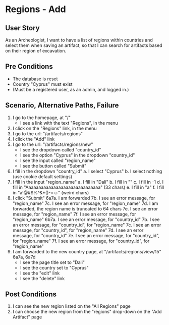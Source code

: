 # Regions - Add

## User Story

As an Archeologist, I want to have a list of regions within countries and
select them when saving an artifact, so that I can search for artifacts
based on their region of excavation.

## Pre Conditions

- The database is reset
- Country "Cyprus" must exist
- (Must be a registered user, as an admin, and logged in.)

## Scenario, Alternative Paths, Failure

1. I go to the homepage, at "/"
	- I see a link with the text "Regions", in the menu
2. I click on the "Regions" link, in the menu
3. I go to the url: "/artifacts/regions"
4. I click the "Add" link
5. I go to the url: "/artifacts/regions/new"
    - I see the dropdown called "country_id"
    - I see the option "Cyprus" in the dropdown "country_id"
	- I see the input called "region_name"
	- I see the button called "Submit"
6. I fill in the dropdown "country_id"
    a. I select "Cyprus"
    b. I select nothing (use cookie default settings)
7. I fill in the input "region_name"
	a. I fill in "Dali"
	b. I fill in ""
	c. I fill in -1
    d. I fill in "Aaaaaaaaaaaaaaaaaaaaaaaaaaaaaa" (33 chars)
    e. I fill in "a"
    f. I fill in "a!@#$%^&*()-=☺" (weird chars)
8. I click "Submit"
  6a7a. I am forwarded
    7b. I see an error message, for "region_name"
    7c. I see an error message, for "region_name"
    7d. I am forwarded, the region name is truncated to 64 chars
    7e. I see an error message, for "region_name"
    7f. I see an error message, for "region_name"
  6b7a. I see an error message, for "country_id"
    7b. I see an error message, for "country_id", for "region_name"
    7c. I see an error message, for "country_id", for "region_name"
    7d. I see an error message, for "country_id"
    7e. I see an error message, for "country_id", for "region_name"
    7f. I see an error message, for "country_id", for "region_name"
9. I am forwarded to the new country page, at "/artifacts/regions/view/15"
    6a7a, 6a7d
    - I see the page title set to "Dali"
    - I see the country set to "Cyprus"
    - I see the "edit" link
    - I see the "delete" link

## Post Conditions

1. I can see the new region listed on the "All Regions" page
2. I can choose the new region from the "regions" drop-down on the
    "Add Artifact" page
